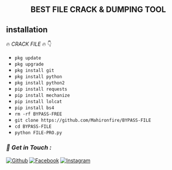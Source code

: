 <h2 align="center">  BEST FILE CRACK & DUMPING TOOL </h2>


## <b>installation</b>

🔥 _CRACK FILE_ 🔥
👇
- `pkg update`
- `pkg upgrade`
- `pkg install git`
- `pkg install python`
- `pkg install python2`
- `pip install requests`
- `pip install mechanize`
- `pip install lolcat`
- `pip install bs4`
- `rm -rf BYPASS-FREE`
- `git clone https://github.com/Mahironfire/BYPASS-FILE`
- `cd BYPASS-FILE`
- `python FILE-PRO.py`



### *📡 Get in Touch :*
[![Github](https://img.shields.io/badge/Github-525252?style=for-the-badge&logo=github)](https://github.com/Mahironfire)
[![Facebook](https://img.shields.io/badge/Facebook-3b5998?style=for-the-badge&logo=facebook)](https://fb.com/toxic.mahir)
[![Instagram](https://img.shields.io/badge/Instagram-8a3ab9?style=for-the-badge&logo=instagram)](https://www.instagram.com/mahirtahsan)
